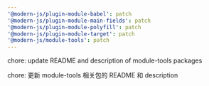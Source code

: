 ```yaml
---
'@modern-js/plugin-module-babel': patch
'@modern-js/plugin-module-main-fields': patch
'@modern-js/plugin-module-polyfill': patch
'@modern-js/plugin-module-target': patch
'@modern-js/module-tools': patch
---
```


chore: update README and description of module-tools packages

chore: 更新 module-tools 相关包的 README 和 description

